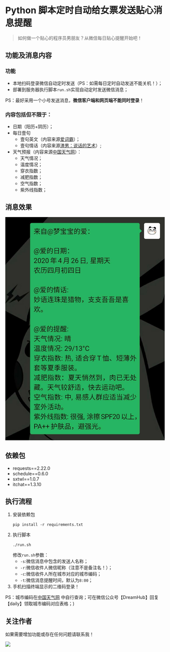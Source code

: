 # Python 脚本定时自动给女票发送贴心消息提醒

> 如何做一个贴心的程序员男朋友？从微信每日贴心提醒开始吧！

## 功能及消息内容
### 功能
- 本地扫码登录微信自动定时发送（PS：如需每日定时自动发送不能关机！）；
- 部署到服务器执行脚本`run.sh`实现自动定时发送微信消息；

PS：最好采用一个小号发送消息，**微信客户端和网页端不能同时登录**！

### 内容包括但不限于：
- 日期（阳历+阴历）；
- 每日壹句
  - 壹句英文（内容来源[爱词霸](http://news.iciba.com/)）；
  - 壹句情话（内容来源[渣男：说话的艺术](https://lovelive.tools/)）;
- 天气预报（内容来源[中国天气网](http://www.weather.com.cn/)）：
  - 天气情况；
  - 温度情况；
  - 穿衣指数； 
  - 减肥指数；
  - 空气指数；
  - 紫外线指数；

## 消息效果
![message](img/message.jpg)

## 依赖包
- requests==2.22.0
- schedule==0.6.0
- sxtwl==1.0.7
- itchat==1.3.10

## 执行流程
1. 安装依赖包
    ```shell script
    pip install -r requirements.txt
    ```
2. 执行脚本
    ```shell script
    ./run.sh
    ```
    修改`run.sh`参数：
    - `-s`:微信消息中包含的发送人名称；
    - `-r`:微信收件人微信昵称（注意不是备注名！）；
    - `-c`:微信收件人所在城市对应的城市编码；
    - `-t`:微信消息提醒时间，默认为`8:00`；
3. 手机扫描终端显示的二维码登录！
    
PS：城市编码在[中国天气网](http://www.weather.com.cn/forecast/) 中自行查询；可在微信公众号【DreamHub】回复【daily】领取城市编码对应表格；)

## 关注作者
如果需要增加功能或存在任何问题请联系我！

![](https://img-blog.csdnimg.cn/20200420174045470.gif#pic_center)
